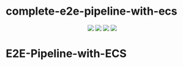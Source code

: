 # complete-e2e-pipeline-with-ecs


<p align="center">
  <img src ="https://img.shields.io/badge/GitHub-000000.svg?style&logo=GitHub&logoColor=Black"/>
  <img src ="https://img.shields.io/badge/SonarQube-000000.svg?style&logo=SonarQube&logoColor=Black"/>
  <img src ="https://img.shields.io/badge/GitHub-Actions-033695.svg?style&logo=GitHub&logoColor=Black"/>
  <img src ="https://img.shields.io/badge/Amazon_AWS-000000.svg?style&logo=amazonaws&logoColor=FFA500" size = 40px/>
  
</p>  

# E2E-Pipeline-with-ECS
